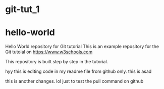# git-tut_1

# hello-world
Hello World repository for Git tutorial
This is an example repository for the Git tutoial on https://www.w3schools.com

This repository is built step by step in the tutorial.

hyy this is editing code in my readme file from  github only.
this is asad


this is another changes. lol just to test the pull command on github
